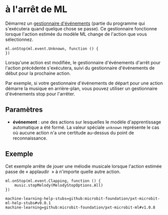 # à l'arrêt de ML

Démarrez un [gestionnaire d'événements](/reference/event-handler) (partie du programme qui s'exécutera quand quelque chose se passe). Ce gestionnaire fonctionne lorsque l'action estimée du modèle ML change de l'action que vous sélectionnez.

```sig
ml.onStop(ml.event.Unknown, function () {
})
```

Lorsqu'une action est modifiée, le gestionnaire d'événements d'arrêt pour l'action précédente s'exécutera, suivi du gestionnaire d'événements de début pour la prochaine action.

Par exemple, si votre gestionnaire d'événements de départ pour une action démarre la musique en arrière-plan, vous pouvez utiliser un gestionnaire d'événements stop pour l'arrêter.

## Paramètres

- **événement** : une des actions sur lesquelles le modèle d'apprentissage automatique a été formé. La valeur spéciale `unknown` représente le cas où aucune action n'a une certitude au-dessus du point de reconnaissance.

## Exemple

Cet exemple arrête de jouer une mélodie musicale lorsque l'action estimée passe de « applaudir  » à n'importe quelle autre action.

```blocks
ml.onStop(ml.event.Clapping, function () {
    music.stopMelody(MelodyStopOptions.All)
})
```

```package
machine-learning-help-stubs=github:microbit-foundation/pxt-microbit-ml-help-stubs#v0.0.1
machine-learning=github:microbit-foundation/pxt-microbit-ml#v1.0.8
```
